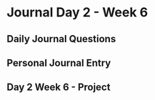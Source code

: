 # Journal Day 2 - Week 6

## Daily Journal Questions

## Personal Journal Entry


## Day 2 Week 6 -  Project